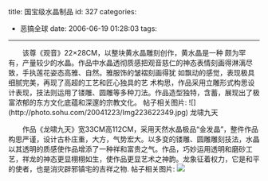 title: 国宝级水晶制品
id: 327
categories:
  - 恶搞全球
date: 2006-06-19 01:28:03
tags:
---

<div id="msgcns!9697D6160EFEBC17!850" class="bvMsg"><div>　　该尊《观音》22×28CM，以整块黄水晶雕刻创作，黄水晶是一种 颇为罕有，产量较少的水晶。作品中水晶透彻质感把观音慈仁的神态表情刻画得淋漓尽致，手执莲花姿态高雅、自然。雅服饰的皱褶刻画得犹 如飘动的感觉，表现极具细腻完美，再现了高超的工艺和匠心独具的艺 术构思，作品采用立雕形式构思设计表现，技法则运用了镂雕、圆雕等多种刀法。作品造型独特，含蓄，展现出了极富浓郁的东方文化底蕴和深邃的宗教文化。 <font>帖子相关图片: </font>
![](http://photo.sohu.com/20041223/Img223622349.jpg) 龙啸九天 

　　作品《龙啸九天》宽33CM高112CM，采用天然水晶极品“金发晶”，整件作品构思严谨，设计古朴庄重，大方，气势宏大。以多变的镂雕、圆雕雕刻技法，水晶以其透明的质感使作品增添了一种祥和富贵之气。作品，巧妙运用透明和磨砂工艺，祥龙的神态更显栩栩如生，使作品更显艺术之神韵。龙象征着权力，它是和平的使者，也是消灾辟邪镇宅的吉祥之物. <font>帖子相关图片: </font>
![](http://photo.sohu.com/20041223/Img223622354.jpg)</div></div>